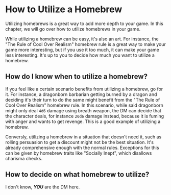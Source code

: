 # How to Utilize a Homebrew

Utilizing homebrews is a great way to add more depth to your game. In this chapter, we will go over how to utilize homebrews in your game.

While utilizing a homebrew can be easy, it's also an art. For instance, the "The Rule of Cool Over Realism" homebrew rule is a great way to make your game more interesting, but if you use it too much, it can make your game less interesting. It's up to you to decide how much you want to utilize a homebrew.

## How do I know when to utilize a homebrew?

If you feel like a certain scenario benefits from utilizing a homebrew, go for it. For instance, a dragonborn barbarian getting burned by a dragon and deciding it's their turn to do the same might benefit from the "The Rule of Cool Over Realism" homebrew rule. In this scenario, while said dragonborn might only deal `4d6` damage using breath weapon, the DM can decide that the character deals, for instance `20d6` damage instead, because it is fuming with anger and wants to get revenge. This is a good example of utilizing a homebrew.

Conversly, utilizing a homebrew in a situation that doesn't need it, such as rolling persuasion to get a discount might not be the best situation. It's already comprehensive enough with the normal rules. Exceptions for this can be given by homebrew traits like "Socially Inept", which disallows charisma checks.

## How to decide on what homebrew to utilize?

I don't know, ***YOU*** are the DM here.